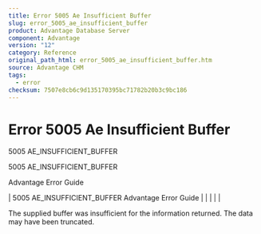 ```yaml
---
title: Error 5005 Ae Insufficient Buffer
slug: error_5005_ae_insufficient_buffer
product: Advantage Database Server
component: Advantage
version: "12"
category: Reference
original_path_html: error_5005_ae_insufficient_buffer.htm
source: Advantage CHM
tags:
  - error
checksum: 7507e8cb6c9d135170395bc71782b20b3c9bc186
---
```


# Error 5005 Ae Insufficient Buffer

5005 AE\_INSUFFICIENT\_BUFFER

5005 AE\_INSUFFICIENT\_BUFFER

Advantage Error Guide

| 5005 AE\_INSUFFICIENT\_BUFFER  Advantage Error Guide |  |  |  |  |

The supplied buffer was insufficient for the information returned. The data may have been truncated.
